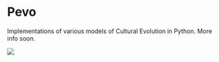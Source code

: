 # Pevo
Implementations of various models of Cultural Evolution in Python. More info soon.

![](https://github.com/fbkarsdorp/pevo/simulation_model.png)
